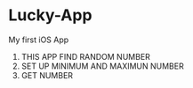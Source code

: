# Lucky-App
My first iOS App
1. THIS APP FIND RANDOM NUMBER 
2. SET UP MINIMUM AND MAXIMUN NUMBER
3. GET NUMBER
